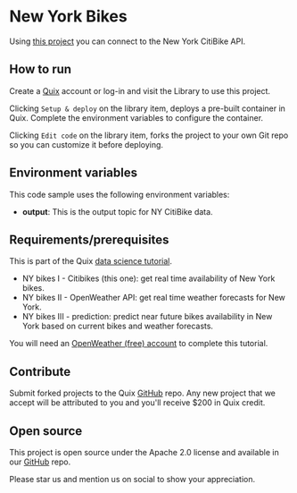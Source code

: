 # New York Bikes

Using [this project](https://github.com/quixio/quix-library/tree/main/python/sources/NY-Citibikes) you can connect to the New York CitiBike API.

## How to run

Create a [Quix](https://portal.platform.quix.ai/self-sign-up?xlink=github) account or log-in and visit the Library to use this project.

Clicking `Setup & deploy` on the library item, deploys a pre-built container in Quix. Complete the environment variables to configure the container.

Clicking `Edit code` on the library item, forks the project to your own Git repo so you can customize it before deploying.

## Environment variables

This code sample uses the following environment variables:

- **output**: This is the output topic for NY CitiBike data.

## Requirements/prerequisites

This is part of the Quix [data science tutorial](https://docs.quix.io/platform/tutorials/data-science/data-science.html). 

- NY bikes I - Citibikes (this one): get real time availability of New York bikes.
- NY bikes II - OpenWeather API: get real time weather forecasts for New York.
- NY bikes III - prediction: predict near future bikes availability in New York based on current bikes and weather forecasts.

You will need an [OpenWeather (free) account](https://home.openweathermap.org/users/sign_up/) to complete this tutorial.

## Contribute

Submit forked projects to the Quix [GitHub](https://github.com/quixio/quix-library) repo. Any new project that we accept will be attributed to you and you'll receive $200 in Quix credit.

## Open source

This project is open source under the Apache 2.0 license and available in our [GitHub](https://github.com/quixio/quix-library) repo.

Please star us and mention us on social to show your appreciation.

